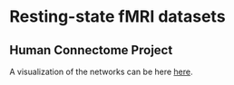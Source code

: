 # Resting-state fMRI datasets

## Human Connectome Project

A visualization of the networks can be here [here](RSN_00.pdf).
